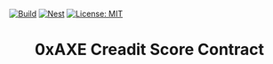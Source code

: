 [![Build](https://github.com/0xAXE/axe/actions/workflows/contract.yml/badge.svg)](https://github.com/0xAXE/axe/actions/workflows/contract.yml) [![Nest](https://github.com/0xAXE/axe/actions/workflows/backend.yml/badge.svg)](https://github.com/0xAXE/axe/actions/workflows/backend.yml) [![License: MIT](https://img.shields.io/badge/License-MIT-yellow.svg)](https://opensource.org/licenses/MIT)

<h1 align="center"> 0xAXE  Creadit Score Contract</h1>
